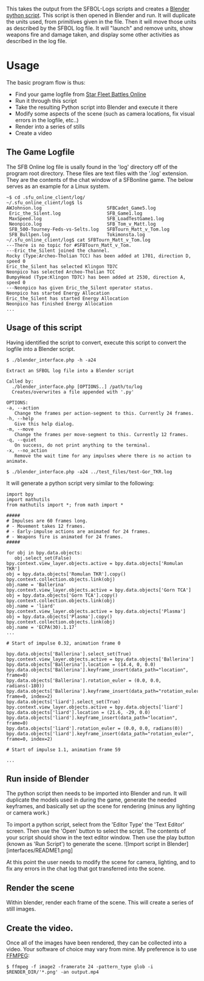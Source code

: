 This takes the output from the SFBOL-Logs scripts and creates a [Blender](https://www.blender.org/) [python script](https://docs.blender.org/api/current/index.html).
This script is then opened in Blender and run. It will duplicate the units used, from primitives given in the file. Then it will move those units as described by the SFBOL log file. It will "launch" and remove units, show weapons fire and damage taken, and display some other activities as described in the log file.

# Usage
The basic program flow is thus:
- Find your game logfile from [Star Fleet Battles Online ](https://sfbonline.com/index.jsp)
- Run it through this script
- Take the resulting Python script into Blender and execute it there
- Modify some aspects of the scene (such as camera locations, fix visual errors in the logfile, etc..)
- Render into a series of stills
- Create a video

## The Game Logfile
The SFB Online log file is usally found in the 'log' directory off of the program root directory. These files are text files with the '.log' extension. They are the contents of the chat window of a SFBonline game. The below serves as an example for a Linux system.
```
~$ cd .sfu_online_client/log/
~/.sfu_online_client/log$ ls
AWJohnson.log                        SFBCadet_Game5.log
 Eric_the_Silent.log                 SFB_Game1.log
 MaxSpeed.log                        SFB_LoadTestGame1.log
 Neonpico.log                        SFB_Tom_v_Matt.log
 SFB_500-Tourney-Feds-vs-Selts.log   SFBTourn_Matt_v_Tom.log
 SFB_Bullpen.log                     Tokimonsta.log
~/.sfu_online_client/log$ cat SFBTourn_Matt_v_Tom.log 
---There is no topic for #SFBTourn_Matt_v_Tom.
---Eric_the_Silent joined the channel.
Rocky (Type:Archeo-Tholian TCC) has been added at 1701, direction D, speed 0
Eric_the_Silent has selected Klingon TD7C
Neonpico has selected Archeo-Tholian TCC
BumpyHead (Type:Klingon TD7C) has been added at 2530, direction A, speed 0
---Neonpico has given Eric_the_Silent operator status.
Neonpico has started Energy Allocation
Eric_the_Silent has started Energy Allocation
Neonpico has finished Energy Allocation
...
```

## Usage of this script
Having identified the script to convert, execute this script to convert the logfile into a Blender script.
```
$ ./blender_interface.php -h -a24

Extract an SFBOL log file into a Blender script

Called by:
  ./blender_interface.php [OPTIONS..] /path/to/log
  Creates/overwrites a file appended with '.py'

OPTIONS:
-a, --action
   Change the frames per action-segment to this. Currently 24 frames.
-h, --help
   Give this help dialog.
-m, --move
   Change the frames per move-segment to this. Currently 12 frames.
-q, --quiet
   On success, do not print anything to the terminal.
-x, --no_action
   Remove the wait time for any impulses where there is no action to animate.

$ ./blender_interface.php -a24 ../test_files/test-Gor_TKR.log
```

It will generate a python script very similar to the following:

```
import bpy
import mathutils
from mathutils import *; from math import *

#####
# Impulses are 60 frames long.
# - Movement takes 12 frames.
# - Early-impulse actions are animated for 24 frames.
# - Weapons fire is animated for 24 frames.
#####

for obj in bpy.data.objects:
   obj.select_set(False)
bpy.context.view_layer.objects.active = bpy.data.objects['Romulan TKR']
obj = bpy.data.objects['Romulan TKR'].copy()
bpy.context.collection.objects.link(obj)
obj.name = 'Ballerina'
bpy.context.view_layer.objects.active = bpy.data.objects['Gorn TCA']
obj = bpy.data.objects['Gorn TCA'].copy()
bpy.context.collection.objects.link(obj)
obj.name = 'liard'
bpy.context.view_layer.objects.active = bpy.data.objects['Plasma']
obj = bpy.data.objects['Plasma'].copy()
bpy.context.collection.objects.link(obj)
obj.name = 'ECPA(30).1.17'
...

# Start of impulse 0.32, animation frame 0

bpy.data.objects['Ballerina'].select_set(True)
bpy.context.view_layer.objects.active = bpy.data.objects['Ballerina']
bpy.data.objects['Ballerina'].location = (14.4, 0, 0.0)
bpy.data.objects['Ballerina'].keyframe_insert(data_path="location", frame=0)
bpy.data.objects['Ballerina'].rotation_euler = (0.0, 0.0, radians(-180))
bpy.data.objects['Ballerina'].keyframe_insert(data_path="rotation_euler", frame=0, index=2)
bpy.data.objects['liard'].select_set(True)
bpy.context.view_layer.objects.active = bpy.data.objects['liard']
bpy.data.objects['liard'].location = (21.6, -29, 0.0)
bpy.data.objects['liard'].keyframe_insert(data_path="location", frame=0)
bpy.data.objects['liard'].rotation_euler = (0.0, 0.0, radians(0))
bpy.data.objects['liard'].keyframe_insert(data_path="rotation_euler", frame=0, index=2)

# Start of impulse 1.1, animation frame 59

...
```

## Run inside of Blender

The python script then needs to be imported into Blender and run. It will duplicate the models used in during the game, generate the needed keyframes, and basically set up the scene for rendering (minus any lighting or camera work.)

To import a python script, select from the 'Editor Type' the 'Text Editor' screen. Then use the 'Open' button to select the script. The contents of your script should show in the text editor window. Then use the play button (known as 'Run Script') to generate the scene.
![Import script in Blender][interfaces/README1.png]

At this point the user needs to modify the scene for camera, lighting, and to fix any errors in the chat log that got transferred into the scene.

## Render the scene

Within blender, render each frame of the scene. This will create a series of still images.

## Create the video.

Once all of the images have been rendered, they can be collected into a video. Your software of choice may vary from mine. My preference is to use [FFMPEG](https://en.wikipedia.org/wiki/FFmpeg):
```
$ ffmpeg -f image2 -framerate 24 -pattern_type glob -i $RENDER_DIR/'*.png' -an output.mp4
```
